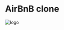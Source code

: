 # AirBnB clone 
<img src="https://s3.amazonaws.com/alx-intranet.hbtn.io/uploads/medias/2018/6/65f4a1dd9c51265f49d0.png?X-Amz-Algorithm=AWS4-HMAC-SHA256&X-Amz-Credential=AKIARDDGGGOUSBVO6H7D%2F20230807%2Fus-east-1%2Fs3%2Faws4_request&X-Amz-Date=20230807T163239Z&X-Amz-Expires=86400&X-Amz-SignedHeaders=host&X-Amz-Signature=f8fbcafa15b9082354ff1f6582ac8e368a4ceb9db8d99fd81f63bb03cc7d6090" alt="logo">
